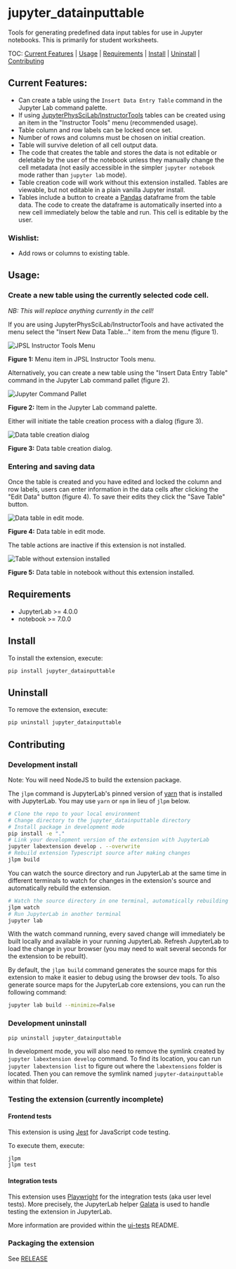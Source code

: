 # jupyter_datainputtable
<!-- Set this up once working on github
[![Github Actions Status](https://github.com/JupyterPhysSciLab/jupyter-datainputtable/workflows/Build/badge.svg)](https://github.com/JupyterPhysSciLab/jupyter-datainputtable/actions/workflows/build.yml)
-->
Tools for generating predefined data input tables for use in Jupyter notebooks.
This is primarily for student worksheets.

TOC: [Current Features](#current-features) | [Usage](#usage) | 
[Requirements](#requirements) | [Install](#install) | [Uninstall](#uninstall) |
[Contributing](#contributing)

## Current Features:

* Can create a table using the `Insert Data Entry Table` command in the 
  Jupyter Lab command palette.
* If using [JupyterPhysSciLab/InstructorTools](https://github.com/JupyterPhysSciLab/jupyter-instructortools)
  tables can be created using an item in the "Instructor Tools" menu 
  (recommended usage).
* Table column and row labels can be locked once set.
* Number of rows and columns must be chosen on initial creation.
* Table will survive deletion of all cell output data.
* The code that creates the table and stores the data is not editable or 
  deletable by the user of the notebook unless they manually change the cell 
  metadata (not easily accessible in the simpler `jupyter notebook` mode rather 
  than `jupyter lab` mode).
* Table creation code will work without this extension installed. Tables are 
  viewable, but not editable in a plain vanilla Jupyter install.
* Tables include a button to create a [Pandas](https://pandas.pydata.org/) 
  dataframe from the table data. The code to create the dataframe is 
  automatically inserted into a new cell immediately below the table and run.
  This cell is editable by the user.

### Wishlist:

* Add rows or columns to existing table.

## Usage:
### Create a new table using the currently selected code cell.
*NB: This will replace anything currently in the cell!*

If you are using JupyterPhysSciLab/InstructorTools and have activated the menu
select the "Insert New Data Table..." item from the menu (figure 1).

![JPSL Instructor Tools Menu](https://github.com/JupyterPhysSciLab/jupyter-datainputtable/blob/master/JPSL_Instructor_Menu_ann.png)

**Figure 1:** Menu item in JPSL Instructor Tools menu.

Alternatively, you can create a new table using the "Insert Data Entry Table"
command in the Jupyter Lab command pallet (figure 2).

![Jupyter Command Pallet](https://github.com/JupyterPhysSciLab/jupyter-datainputtable/blob/master/Command_Palette_ann.png)

**Figure 2:** Item in the Jupyter Lab command palette.

Either will initiate the table creation process with a dialog (figure 3).

![Data table creation dialog](https://github.com/JupyterPhysSciLab/jupyter-datainputtable/blob/master/Data_table_creation_dialog.png)

**Figure 3:** Data table creation dialog.
### Entering and saving data
Once the table is created and you have edited and locked the column and row 
labels, users can enter information in the data cells after clicking the 
"Edit Data" button (figure 4). To save their edits they click the "Save 
Table" button.

![Data table in edit mode.](https://github.com/JupyterPhysSciLab/jupyter-datainputtable/blob/master/table_in_edit_mode.png)

**Figure 4:** Data table in edit mode.

The table actions are inactive if this extension is not installed.

![Table without extension installed](https://github.com/JupyterPhysSciLab/jupyter-datainputtable/blob/master/table_without_extension.png)

**Figure 5:** Data table in notebook without this extension installed.
## Requirements

- JupyterLab >= 4.0.0
- notebook >= 7.0.0

## Install

To install the extension, execute:

```bash
pip install jupyter_datainputtable
```

## Uninstall

To remove the extension, execute:

```bash
pip uninstall jupyter_datainputtable
```

## Contributing

### Development install

Note: You will need NodeJS to build the extension package.

The `jlpm` command is JupyterLab's pinned version of
[yarn](https://yarnpkg.com/) that is installed with JupyterLab. You may use
`yarn` or `npm` in lieu of `jlpm` below.

```bash
# Clone the repo to your local environment
# Change directory to the jupyter_datainputtable directory
# Install package in development mode
pip install -e "."
# Link your development version of the extension with JupyterLab
jupyter labextension develop . --overwrite
# Rebuild extension Typescript source after making changes
jlpm build
```

You can watch the source directory and run JupyterLab at the same time in different terminals to watch for changes in the extension's source and automatically rebuild the extension.

```bash
# Watch the source directory in one terminal, automatically rebuilding when needed
jlpm watch
# Run JupyterLab in another terminal
jupyter lab
```

With the watch command running, every saved change will immediately be built locally and available in your running JupyterLab. Refresh JupyterLab to load the change in your browser (you may need to wait several seconds for the extension to be rebuilt).

By default, the `jlpm build` command generates the source maps for this extension to make it easier to debug using the browser dev tools. To also generate source maps for the JupyterLab core extensions, you can run the following command:

```bash
jupyter lab build --minimize=False
```

### Development uninstall

```bash
pip uninstall jupyter_datainputtable
```

In development mode, you will also need to remove the symlink created by `jupyter labextension develop`
command. To find its location, you can run `jupyter labextension list` to figure out where the `labextensions`
folder is located. Then you can remove the symlink named `jupyter-datainputtable` within that folder.

### Testing the extension (currently incomplete)

#### Frontend tests

This extension is using [Jest](https://jestjs.io/) for JavaScript code testing.

To execute them, execute:

```sh
jlpm
jlpm test
```

#### Integration tests

This extension uses [Playwright](https://playwright.dev/docs/intro) for the integration tests (aka user level tests).
More precisely, the JupyterLab helper [Galata](https://github.com/jupyterlab/jupyterlab/tree/master/galata) is used to handle testing the extension in JupyterLab.

More information are provided within the [ui-tests](./ui-tests/README.md) README.

### Packaging the extension

See [RELEASE](RELEASE.md)
